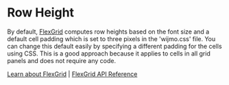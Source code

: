 Row Height
==========

By default, [FlexGrid](https://www.grapecity.com/wijmo/api/classes/wijmo_grid.flexgrid.html) computes row heights based on the font size and a default cell padding which is set to three pixels in the 'wijmo.css' file. You can change this default easily by specifying a different padding for the cells using CSS. This is a good approach because it applies to cells in all grid panels and does not require any code.

[Learn about FlexGrid](https://www.grapecity.com/wijmo/flexgrid-javascript-data-grid) | [FlexGrid API Reference](https://www.grapecity.com/wijmo/api/classes/wijmo_grid.flexgrid.html)
